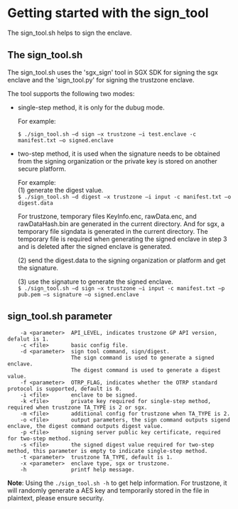 # Getting started with the sign_tool

The sign_tool.sh helps to sign the enclave.

## The sign_tool.sh

The sign_tool.sh uses the 'sgx_sign' tool in SGX SDK for signing the sgx enclave and the 'sign_tool.py' for signing the trustzone enclave.

The tool supports the following two modes:


- single-step method, it is only for the dubug mode.  

    For example:    

    `$ ./sign_tool.sh –d sign –x trustzone –i test.enclave -c manifest.txt –o signed.enclave `


- two-step method, it is used when the signature needs to be obtained from the signing organization or the private key is stored on another secure platform.  

    For example:  
    (1) generate the digest value.  
    `$ ./sign_tool.sh –d digest –x trustzone –i input -c manifest.txt –o digest.data `

    For trustzone, temporary files KeyInfo.enc, rawData.enc, and rawDataHash.bin are generated in the current directory. And for sgx, a temporary file signdata is generated in the current directory. The temporary file is required when generating the signed enclave in step 3 and is deleted after the signed enclave is generated.  

    (2) send the digest.data to the signing organization or platform and get the signature.  

    (3) use the signature to generate the signed enclave.  
    `$ ./sign_tool.sh –d sign –x trustzone –i input -c manifest.txt –p pub.pem –s signature –o signed.enclave `

## sign_tool.sh parameter

```
    -a <parameter>  API_LEVEL, indicates trustzone GP API version, defalut is 1.
    -c <file>       basic config file.
    -d <parameter>  sign tool command, sign/digest.
                    The sign command is used to generate a signed enclave.
                    The digest command is used to generate a digest value.
    -f <parameter>  OTRP_FLAG, indicates whether the OTRP standard protocol is supported, default is 0.
    -i <file>       enclave to be signed.
    -k <file>       private key required for single-step method, required when trustzone TA_TYPE is 2 or sgx.
    -m <file>       additional config for trustzone when TA_TYPE is 2.
    -o <file>       output parameters, the sign command outputs sigend enclave, the digest command outputs digest value.
    -p <file>       signing server public key certificate, required for two-step method.
    -s <file>       the signed digest value required for two-step method, this parameter is empty to indicate single-step method.
    -t <parameter>  trustzone TA_TYPE, default is 1.
    -x <parameter>  enclave type, sgx or trustzone.
    -h              printf help message.
```
**Note**: 
Using the `./sign_tool.sh -h` to get help information.
For trustzone, it will randomly generate a AES key and temporarily stored in the file in plaintext, please ensure security.
